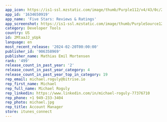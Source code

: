 ```yaml
---
app_icon: https://is1-ssl.mzstatic.com/image/thumb/Purple112/v4/43/0c/21/430c217b-f461-a412-178e-9897104a8d1b/AppIcon-Release-0-0-1x_U007epad-0-0-0-0-0-85-220.png/1024x1024bb.png
app_id: '1634650919'
app_name: 'Five Stars: Reviews & Ratings'
app_screenshot: https://is1-ssl.mzstatic.com/image/thumb/PurpleSource126/v4/5b/0e/4b/5b0e4b29-e76d-b0f9-cdba-da7f2aca40eb/e4183ae8-1c57-4205-a0f8-0753be516c00_Simulator_Screenshot_-_iPhone_15_Plus_-_2024-02-08_at_16.44.53.png/1242x2208bb.png
category: Developer Tools
country: US
id: 2MtaaJJ_yUpk
language: en
most_recent_release: '2024-02-20T00:00:00'
publisher_id: '906358969'
publisher_name: Mathias Emil Mortensen
rank: '499'
release_count_in_past_year: '2'
release_count_in_past_year_category: 4
release_count_in_past_year_top_in_category: 19
rep_email: michael.roguly@bitrise.io
rep_first_name: Michael
rep_full_name: Michael Roguly
rep_linkedin: https://www.linkedin.com/in/michael-roguly-77376710
rep_phone: +1 949-233-3404
rep_photo: michael.jpg
rep_title: Account Manager
store: itunes_connect
---
```

